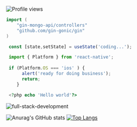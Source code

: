 ![Profile views](https://gpvc.arturio.dev/WalidMoultamiss)



```go
import (
	"gin-mongo-api/controllers"
	"github.com/gin-gonic/gin"
)
```


```js
 const [state,setState] = useState('coding...');
```

```js
 import { Platform } from 'react-native';
 
 if (Platform.OS === 'ios' ) {
      alert('ready for doing business');
      return;
    }
```

```php
 <?php echo 'Hello world'?>
```

![full-stack-development](https://user-images.githubusercontent.com/77829205/124051039-9ab94900-da13-11eb-9654-1d79bf3cfe37.gif)


![Anurag's GitHub stats](https://github-readme-stats.vercel.app/api?username=WalidMoultamiss&show_icons=true&theme=radical)
[![Top Langs](https://github-readme-stats.vercel.app/api/top-langs/?username=WalidMoultamiss&layout=compact)](https://github.com/anuraghazra/github-readme-stats)



